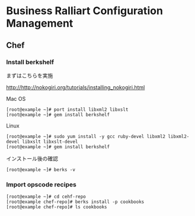 # Business Ralliart Configuration Management 

## Chef

### Install berkshelf

まずはこちらを実施

<http://http://nokogiri.org/tutorials/installing_nokogiri.html>

Mac OS

    [root@example ~]# port install libxml2 libxslt
    [root@example ~]# gem install berkshelf
    

Linux

    [root@example ~]# sudo yum install -y gcc ruby-devel libxml2 libxml2-devel libxslt libxslt-devel
    [root@example ~]# gem install berkshelf
 

インストール後の確認

    [root@example ~]# berks -v
      
### Import opscode recipes

    [root@example ~]# cd cehf-repo
    [root@example chef-repo]# berks install -p cookbooks
    [root@example chef-repo]# ls cookbooks

